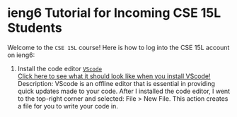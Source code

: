 # ieng6 Tutorial for Incoming CSE 15L Students  
Welcome to the `CSE 15L` course! Here is how to log into the CSE 15L account on ieng6:  
1. Install the code editor [`VScode`](https://code.visualstudio.com/)  
[Click here to see what it should look like when you install VScode!](https://1drv.ms/u/s!Ansq7KSJulGthVrmNN23q1gkqqqW?e=PSTd5Y)  
Description: VScode is an offline editor that is essential in providing quick updates made to your code. After I installed the code editor, 
I went to the top-right corner and selected: File > New File. This action creates a file for you to write your code in.
